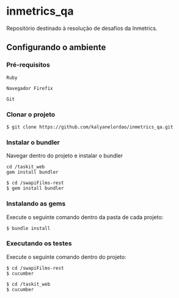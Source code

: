 # inmetrics_qa
Repositório destinado à resolução de desafios da Inmetrics.


## Configurando o ambiente ##


###  Pré-requisitos ### 
```
Ruby 

Navegador Firefix

Git
```

### Clonar o projeto ###
```shell
$ git clone https://github.com/kalyanelordao/inmetrics_qa.git
```

### Instalar o bundler ###
Navegar dentro do projeto e instalar o bundler
```shell
cd /taskit_web
gem install bundler
```

```shell
$ cd /swapiFilms-rest
$ gem install bundler
```


### Instalando as gems ###
Execute o seguinte comando dentro da pasta de cada projeto:
```shell
$ bundle install
```


### Executando os testes ###
Execute o seguinte comando dentro do projeto:
```shell
$ cd /swapiFilms-rest
$ cucumber 
```

```shell
$ cd /taskit_web
$ cucumber 
```
